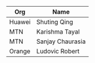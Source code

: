 | Org                    | Name                                                |
| -----------------------| ----------------------------------------------------|
| Huawei | Shuting Qing |
| MTN | Karishma Tayal |
| MTN | Sanjay Chaurasia |
| Orange | Ludovic Robert |
